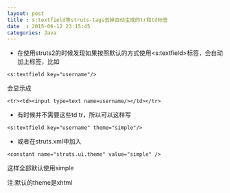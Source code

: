 ```yaml
---
layout: post
title : s:textfield等struts-tags去掉自动生成的tr和td标签
date  : 2015-06-12 23:15:45
categories: Java
---
```


* 在使用struts2的时候发现如果按照默认的方式使用<s:textfield>标签，会自动加上<tr><td>标签，比如

`<s:textfield key="username"/>`

会显示成

`<tr><td><input type=text name=username/></td></tr> `

* 有时候并不需要这些td tr，所以可以这样写

`<s:textfield key="username" theme="simple"/>` 

* 或者在struts.xml中加入

`<constant name="struts.ui.theme" value="simple" />`

这样全部默认使用simple

注:默认的theme是xhtml